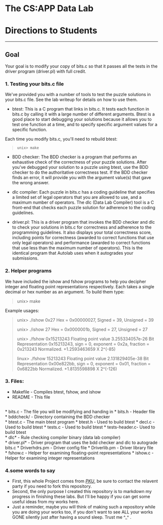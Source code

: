 # The CS:APP Data Lab
# Directions to Students
---
## Goal
Your goal is to modify your copy of bits.c so that it passes all the
tests in the driver program (driver.pl) with full credit.

### 1. Testing your bits.c file

We've provided you with a number of tools to test the puzzle solutions
in your bits.c file. See the lab writeup for details on how to use
them.

* btest: This is a C program that links in bits.c. It tests each
 function in bits.c by calling it with a large number of different
 arguments. Btest is a good place to start debugging your solutions
 because it allows you to test one function at a time, and to specify
 specific argument values for a specific function.

Each time you modify bits.c, you'll need to rebuild btest:

>     unix> make 

* BDD checker: The BDD checker is a program that performs an exhaustive
 check of the correctness of your puzzle solutions. After you've
 debugged your solution to a puzzle using btest, use the BDD checker to
 do the authoritative correctness test. If the BDD checker finds an
 error, it will provide you with the argument value(s) that gave the
 wrong answer.

* dlc compiler: Each puzzle in bits.c has a coding guideline that
specifies a limited set of legal operators that you are allowed to
use, and a maximum number of operators.  The dlc (Data Lab
Compiler) tool is a C front-end that checks each puzzle solution for
adherence to the coding guidelines.

* driver.pl: This is a driver program that invokes the BDD checker and
dlc to check your solutions in bits.c for correctness and adherence to
the programming guidelines. It also displays your total correctness
score, including points for correctness (awarded to correct functions
that use only legal operators) and performance (awarded to correct
functions that use less than the maximum number of operators).	This is
the identical program that Autolab uses when it autogrades your
submissions.

### 2. Helper programs

We have included the ishow and fshow programs to help you decipher
integer and floating point representations respectively. Each takes a
single decimal or hex number as an argument. To build them type:

  >  unix> make

Example usages:

  >  unix> ./ishow 0x27
  >  Hex = 0x00000027,	Signed = 39,	Unsigned = 39
  >
  >  unix> ./ishow 27
  >  Hex = 0x0000001b,	Signed = 27,	Unsigned = 27
  >
  >  unix> ./fshow 0x15213243
  >  Floating point value 3.255334057e-26
  >  Bit Representation 0x15213243, sign = 0, exponent = 0x2a, fraction = 0x213243
  >  Normalized.  +1.2593463659 X 2^(-85)
  >
  >  linux> ./fshow 15213243
  >  Floating point value 2.131829405e-38
  >  Bit Representation 0x00e822bb, sign = 0, exponent = 0x01, fraction = 0x6822bb
  >  Normalized.  +1.8135598898 X 2^(-126)

### 3. Files:
* Makefile	- Compiles btest, fshow, and ishow
* README		- This file
<br/>
* bits.c		- The file you will be modifying and handing in
* bits.h		- Header file
<br/>
* bddcheck/	- Directory containing the BDD checker
<br/>
* btest.c		- The main btest program
* btest.h	- Used to build btest
* decl.c	- Used to build btest
* tests.c       - Used to build btest
* tests-header.c- Used to build btest
<br/>
* dlc*		- Rule checking compiler binary (data lab compiler)	 
<br/>
* driver.pl*	- Driver program that uses the bdd checker and dlc to autograde bits.c
  * Driverhdrs.pm - Driver config file
  * Driverlib.pm	- Driver library file
<br/>
* fshow.c		- Helper for examining floating-point representations
* ishow.c		- Helper for examining integer representations

### 4.some words to say
* First, this whole Project comes from [_PKU_](https://www.pku.edu.cn), be sure to contact the relavent party if you need to fork this repository.
* Second, the only purpose I created this repository is to markdown my progress in finishing these labs. But I'll be happy if you can get some useful ideas from my works here.
* Just a reminder, maybe you will think of making such a repository while you are doing your works too, if you don't want to see ALL your works GONE silently just after having a sound sleep. Trust me \^_^ .